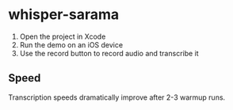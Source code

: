 # whisper-sarama

1. Open the project in Xcode
2. Run the demo on an iOS device
3. Use the record button to record audio and transcribe it

## Speed
Transcription speeds dramatically improve after 2-3 warmup runs.
